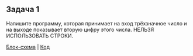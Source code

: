 ## Задача 1
Напишите программу, которая принимает на вход трёхзначное число и на выходе показывает вторую цифру этого числа.
НЕЛЬЗЯ ИСПОЛЬЗОВАТЬ СТРОКИ.

[Блок-схема](EXAMPLE1\diagram_1.png) | [Код](EXAMPLE1\Program.cs)
